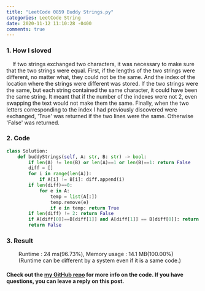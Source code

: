 ```yaml
---
title: "LeetCode 0859 Buddy Strings.py"
categories: LeetCode String
date: 2020-11-12 11:10:28 -0400
comments: true
---
```


### 1. How I sloved
&nbsp;&nbsp;&nbsp;&nbsp;If two strings exchanged two characters, it was necessary to make sure that the two strings were equal. First, if the lengths of the two strings were different, no matter what, they could not be the same. And the index of the location where the strings were different was stored. If the two strings were the same, but each string contained the same character, it could have been the same string. It meant that if the number of the indexes were not 2, even swapping the text would not make them the same. Finally, when the two letters corresponding to the index I had previously discovered were exchanged, 'True' was returned if the two lines were the same. Otherwise 'False' was returned.

### 2. Code
```python
class Solution:
    def buddyStrings(self, A: str, B: str) -> bool:
        if len(A) != len(B) or len(A)==1 or len(B)==1: return False
        diff = []
        for i in range(len(A)):
            if A[i] != B[i]: diff.append(i)
        if len(diff)==0:
            for e in A:
                temp = list(A[:])
                temp.remove(e)
                if e in temp: return True
        if len(diff) != 2: return False
        if A[diff[0]]==B[diff[1]] and A[diff[1]] == B[diff[0]]: return True
        return False
```

### 3. Result
&nbsp;&nbsp;&nbsp;&nbsp;&nbsp;&nbsp;&nbsp;&nbsp;Runtime : 24 ms(96.73%), Memory usage : 14.1 MB(100.00%)  
&nbsp;&nbsp;&nbsp;&nbsp;&nbsp;&nbsp;&nbsp;&nbsp;(Runtime can be different by a system even if it is a same code.)

#### Check out the [my GitHub repo][hyuk-gh] for more info on the code. If you have questions, you can leave a reply on this post.
[hyuk-gh]:   https://github.com/dlgur1994/StudyAlgorithms
